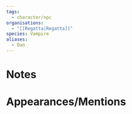 ```yaml
---
tags:
  - character/npc
organisations:
  - "[[Regatta|Regatta]]"
species: Vampire
aliases:
  - Dan
---
```


# Notes

# Appearances/Mentions

